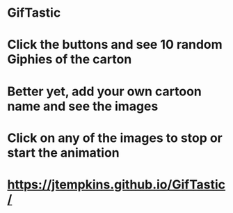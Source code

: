 # GifTastic
# Click the buttons and see 10 random Giphies of the carton
# Better yet, add your own cartoon name and see the images
# Click on any of the images to stop or start the animation
# https://jtempkins.github.io/GifTastic/

